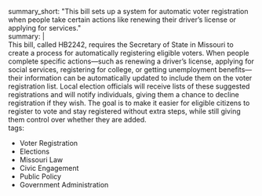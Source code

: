 summary_short: "This bill sets up a system for automatic voter registration when people take certain actions like renewing their driver’s license or applying for services."  
summary: |  
  This bill, called HB2242, requires the Secretary of State in Missouri to create a process for automatically registering eligible voters. When people complete specific actions—such as renewing a driver’s license, applying for social services, registering for college, or getting unemployment benefits—their information can be automatically updated to include them on the voter registration list. Local election officials will receive lists of these suggested registrations and will notify individuals, giving them a chance to decline registration if they wish. The goal is to make it easier for eligible citizens to register to vote and stay registered without extra steps, while still giving them control over whether they are added.  
tags:  
  - Voter Registration  
  - Elections  
  - Missouri Law  
  - Civic Engagement  
  - Public Policy  
  - Government Administration
